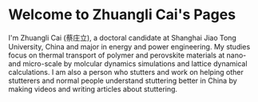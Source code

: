# Welcome to Zhuangli Cai's Pages
I'm Zhuangli Cai (蔡庄立), a doctoral candidate at Shanghai Jiao Tong University, China and major in energy and power engineering. My studies focus on thermal transport of polymer and perovskite materials at nano- and micro-scale by molcular dynamics simulations and lattice dynamical calculations. I am also a person who stutters and work on helping other stutterers and normal people understand stuttering better in China by making videos and writing articles about stuttering.  
